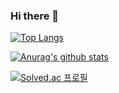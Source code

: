 ### Hi there 👋

[![Top Langs](https://github-readme-stats.vercel.app/api/top-langs/?username=LYHyoung&langs_count=5)](https://github.com/anuraghazra/github-readme-stats)

[![Anurag's github stats](https://github-readme-stats.vercel.app/api?username=LYHyoung)](https://github.com/anuraghazra/github-readme-stats)

[![Solved.ac
프로필](http://mazassumnida.wtf/api/generate_badge?boj={handle})](https://solved.ac/{handle})

<!--
**LYHyoung/LYHyoung** is a ✨ _special_ ✨ repository because its `README.md` (this file) appears on your GitHub profile.

Here are some ideas to get you started:

- 🔭 I’m currently working on ...
- 🌱 I’m currently learning ...
- 👯 I’m looking to collaborate on ...
- 🤔 I’m looking for help with ...
- 💬 Ask me about ...
- 📫 How to reach me: ...
- 😄 Pronouns: ...
- ⚡ Fun fact: ...
-->
